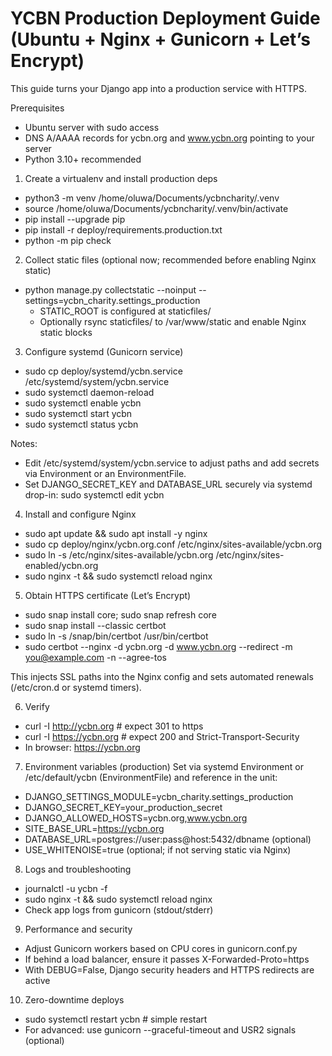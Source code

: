 # YCBN Production Deployment Guide (Ubuntu + Nginx + Gunicorn + Let’s Encrypt)

This guide turns your Django app into a production service with HTTPS.

Prerequisites
- Ubuntu server with sudo access
- DNS A/AAAA records for ycbn.org and www.ycbn.org pointing to your server
- Python 3.10+ recommended

1) Create a virtualenv and install production deps
- python3 -m venv /home/oluwa/Documents/ycbncharity/.venv
- source /home/oluwa/Documents/ycbncharity/.venv/bin/activate
- pip install --upgrade pip
- pip install -r deploy/requirements.production.txt
- python -m pip check

2) Collect static files (optional now; recommended before enabling Nginx static)
- python manage.py collectstatic --noinput --settings=ycbn_charity.settings_production
  - STATIC_ROOT is configured at staticfiles/
  - Optionally rsync staticfiles/ to /var/www/static and enable Nginx static blocks

3) Configure systemd (Gunicorn service)
- sudo cp deploy/systemd/ycbn.service /etc/systemd/system/ycbn.service
- sudo systemctl daemon-reload
- sudo systemctl enable ycbn
- sudo systemctl start ycbn
- sudo systemctl status ycbn

Notes:
- Edit /etc/systemd/system/ycbn.service to adjust paths and add secrets via Environment or an EnvironmentFile.
- Set DJANGO_SECRET_KEY and DATABASE_URL securely via systemd drop-in: sudo systemctl edit ycbn

4) Install and configure Nginx
- sudo apt update && sudo apt install -y nginx
- sudo cp deploy/nginx/ycbn.org.conf /etc/nginx/sites-available/ycbn.org
- sudo ln -s /etc/nginx/sites-available/ycbn.org /etc/nginx/sites-enabled/ycbn.org
- sudo nginx -t && sudo systemctl reload nginx

5) Obtain HTTPS certificate (Let’s Encrypt)
- sudo snap install core; sudo snap refresh core
- sudo snap install --classic certbot
- sudo ln -s /snap/bin/certbot /usr/bin/certbot
- sudo certbot --nginx -d ycbn.org -d www.ycbn.org --redirect -m you@example.com -n --agree-tos

This injects SSL paths into the Nginx config and sets automated renewals (/etc/cron.d or systemd timers).

6) Verify
- curl -I http://ycbn.org      # expect 301 to https
- curl -I https://ycbn.org     # expect 200 and Strict-Transport-Security
- In browser: https://ycbn.org

7) Environment variables (production)
Set via systemd Environment or /etc/default/ycbn (EnvironmentFile) and reference in the unit:
- DJANGO_SETTINGS_MODULE=ycbn_charity.settings_production
- DJANGO_SECRET_KEY=your_production_secret
- DJANGO_ALLOWED_HOSTS=ycbn.org,www.ycbn.org
- SITE_BASE_URL=https://ycbn.org
- DATABASE_URL=postgres://user:pass@host:5432/dbname (optional)
- USE_WHITENOISE=true (optional; if not serving static via Nginx)

8) Logs and troubleshooting
- journalctl -u ycbn -f
- sudo nginx -t && sudo systemctl reload nginx
- Check app logs from gunicorn (stdout/stderr)

9) Performance and security
- Adjust Gunicorn workers based on CPU cores in gunicorn.conf.py
- If behind a load balancer, ensure it passes X-Forwarded-Proto=https
- With DEBUG=False, Django security headers and HTTPS redirects are active

10) Zero-downtime deploys
- sudo systemctl restart ycbn  # simple restart
- For advanced: use gunicorn --graceful-timeout and USR2 signals (optional)
